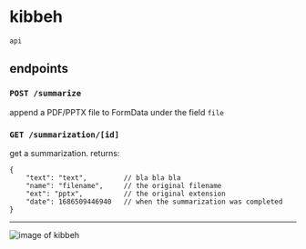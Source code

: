 # kibbeh

`api`

## endpoints

### `POST /summarize`

append a PDF/PPTX file to FormData under the field `file`

### `GET /summarization/[id]`

get a summarization. returns:
```jsonc
{
    "text": "text",         // bla bla bla
    "name": "filename",     // the original filename
    "ext": "pptx",          // the original extension
    "date": 1686509446940   // when the summarization was completed
}
```
---

![image of kibbeh](https://upload.wikimedia.org/wikipedia/commons/8/88/Kibbeh3.jpg)
